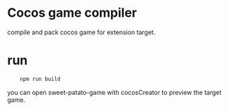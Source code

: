 # Cocos game compiler

compile and pack cocos game for extension target.

# run

```js
    npm run build
```

you can open sweet-patato-game with cocosCreator to preview the target game.
